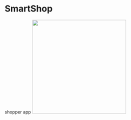 # SmartShop
shopper app
<img src="https://api.products.aspose.app/words/conversion/api/Download?id=c234488f-5623-4d35-98d4-0a06a633dbde%2FIMG_6218.png" width="300">